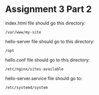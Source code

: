 # Assignment 3 Part 2

index.html file should go this directory:
```
/var/www/my-site
```

hello-server file should go to this directory:
```
/opt
```

hello.conf file should go to this directory:
```
/etc/nginx/sites-available
```

hello-server.service file should go to:
```
/etc/systemd/system
``` 